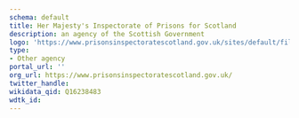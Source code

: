 ```yaml
---
schema: default
title: Her Majesty's Inspectorate of Prisons for Scotland
description: an agency of the Scottish Government
logo: 'https://www.prisonsinspectoratescotland.gov.uk/sites/default/files/logo_0.png'
type:
- Other agency
portal_url: ''
org_url: https://www.prisonsinspectoratescotland.gov.uk/
twitter_handle: 
wikidata_qid: Q16238483
wdtk_id: 
---
```

